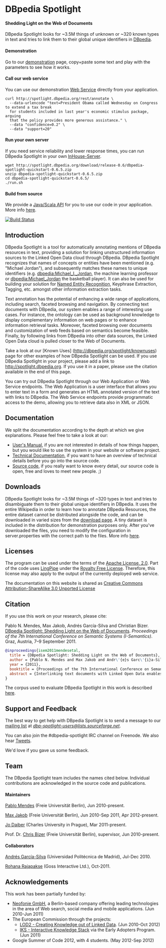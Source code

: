 # DBpedia Spotlight
#### Shedding Light on the Web of Documents

DBpedia Spotlight looks for ~3.5M things of unknown or ~320 known types in text and tries to link them to their global unique identifiers in [DBpedia](http://dbpedia.org). 

#### Demonstration

Go to our [demonstration](http://spotlight.dbpedia.org/demo/) page, copy+paste some text and play with the parameters to see how it works.

#### Call our web service

You can use our demonstration [Web Service](http://github.com/dbpedia-spotlight/dbpedia-spotlight/wiki/Web-service) directly from your application.

    curl http://spotlight.dbpedia.org/rest/annotate \
      --data-urlencode "text=President Obama called Wednesday on Congress to extend a tax break
      for students included in last year's economic stimulus package, arguing
      that the policy provides more generous assistance." \
      --data "confidence=0.2" \
      --data "support=20"

#### Run your own server

If you need service reliability and lower response times, you can run DBpedia Spotlight in your own [InHouse-Server](https://github.com/dbpedia-spotlight/dbpedia-spotlight/wiki/Installation).

    wget http://spotlight.dbpedia.org/download/release-0.6/dbpedia-spotlight-quickstart-0.6.5.zip
    unzip dbpedia-spotlight-quickstart-0.6.5.zip
    cd dbpedia-spotlight-quickstart-0.6.5/
    ./run.sh

#### Build from source

We provide a [Java/Scala API](http://github.com/dbpedia-spotlight/dbpedia-spotlight/wiki/Java%2FScala%20API) for you to use our code in your application.
More info [here](http://github.com/dbpedia-spotlight/dbpedia-spotlight/wiki/Java%2FScala%20API).

[![Build Status](https://secure.travis-ci.org/dbpedia-spotlight/dbpedia-spotlight.png?branch=master)](http://travis-ci.org/dbpedia-spotlight/dbpedia-spotlight)

## Introduction

DBpedia Spotlight is a tool for automatically annotating mentions of DBpedia resources in text, providing a solution for linking unstructured information sources to the Linked Open Data cloud through DBpedia. DBpedia Spotlight recognizes that names of concepts or entities have been mentioned (e.g. "Michael Jordan"), and subsequently matches these names to unique identifiers (e.g. [dbpedia:Michael_I._Jordan](http://dbpedia.org/page/Michael_I._Jordan), the machine learning professor or [dbpedia:Michael_Jordan](http://dbpedia.org/page/Michael_Jordan) the basketball player). It can also be used for building your solution for [Named Entity Recognition](http://en.wikipedia.org/wiki/Named_entity_recognition), Keyphrase Extraction, Tagging, etc. amongst other information extraction tasks.

Text annotation has the potential of enhancing a wide range of applications, including search, faceted browsing and navigation. By connecting text documents with DBpedia, our system enables a range of interesting use cases. For instance, the ontology can be used as background knowledge to display complementary information on web pages or to enhance information retrieval tasks. Moreover, faceted browsing over documents and customization of web feeds based on semantics become feasible. Finally, by following links from DBpedia into other data sources, the Linked Open Data cloud is pulled closer to the Web of Documents.

Take a look at our [Known Uses] (http://dbpedia.org/spotlight/knownuses) page for other examples of how DBpedia Spotlight can be used. If you use DBpedia Spotlight in your project, please add a link to http://spotlight.dbpedia.org. If you use it in a paper, please use the citation available in the end of this page.

You can try out DBpedia Spotlight through our Web Application or Web Service endpoints. The Web Application is a user interface that allows you to enter text in a form and generates an HTML annotated version of the text with links to DBpedia. The Web Service endpoints provide programmatic access to the demo, allowing you to retrieve data also in XML or JSON.
## Documentation

We split the documentation according to the depth at which we give explanations. Please feel free to take a look at our:
  * [User's Manual](http://dbpedia.org/spotlight/usersmanual), if you are not interested in details of how things happen, but you would like to use the system in your website or software project.
  * [Technical Documentation](http://dbpedia.org/spotlight/technicaldocumentation), if you want to have an overview of technical details before you go into the source code.
  * [Source code](http://sourceforge.net/projects/dbp-spotlight/), if you really want to know every detail, our source code is open, free and loves to meet new people. ;)


## Downloads

DBpedia Spotlight looks for ~3.5M things of ~320 types in text and tries to disambiguate them to their global unique identifiers in DBpedia. It uses the entire Wikipedia in order to learn how to annotate DBpedia Resources, the entire dataset cannot be distributed alongside the code, and can be downloaded in varied sizes from the [download page](https://github.com/dbpedia-spotlight/dbpedia-spotlight/wiki/Downloads). A tiny dataset is included in the distribution for demonstration purposes only.
After you've downloaded the files, you need to modify the configuration in server.properties with the correct path to the files. More info [here](https://github.com/dbpedia-spotlight/dbpedia-spotlight/wiki/Installation).

## Licenses

The program can be used under the terms of the [Apache License, 2.0](http://www.apache.org/licenses/LICENSE-2.0.html).
Part of the code uses [LingPipe](http://alias-i.com/lingpipe/) under the [Royalty Free License](http://alias-i.com/lingpipe/licenses/lingpipe-license-1.txt). Therefore, this license may also apply to the output of the currently deployed web service.

The documentation on this website is shared as [Creative Commons Attribution-ShareAlike 3.0 Unported License](http://en.wikipedia.org/wiki/Wikipedia:Text_of_Creative_Commons_Attribution-ShareAlike_3.0_Unported_License)

## Citation

If you use this work on your research, please cite:

Pablo N. Mendes, Max Jakob, Andrés García-Silva and Christian Bizer. [DBpedia Spotlight: Shedding Light on the Web of Documents](http://www.wiwiss.fu-berlin.de/en/institute/pwo/bizer/research/publications/Mendes-Jakob-GarciaSilva-Bizer-DBpediaSpotlight-ISEM2011.pdf). *Proceedings of the 7th International Conference on Semantic Systems (I-Semantics)*. Graz, Austria, 7–9 September 2011. 

```bibtex
@inproceedings{isem2011mendesetal,
  title = {DBpedia Spotlight: Shedding Light on the Web of Documents},
  author = {Pablo N. Mendes and Max Jakob and Andr\'{e}s Garc\'{i}a-Silva and Christian Bizer},
  year = {2011},
  booktitle = {Proceedings of the 7th International Conference on Semantic Systems (I-Semantics)},
  abstract = {Interlinking text documents with Linked Open Data enables the Web of Data to be used as background knowledge within document-oriented applications such as search and faceted browsing. As a step towards interconnecting the Web of Documents with the Web of Data, we developed DBpedia Spotlight, a system for automatically annotating text documents with DBpedia URIs. DBpedia Spotlight allows users to configure the annotations to their specific needs through the DBpedia Ontology and quality measures such as prominence, topical pertinence, contextual ambiguity and disambiguation confidence. We compare our approach with the state of the art in disambiguation, and evaluate our results in light of three baselines and six publicly available annotation systems, demonstrating the competitiveness of our system. DBpedia Spotlight is shared as open source and deployed as a Web Service freely available for public use.}
}
```

The corpus used to evaluate DBpedia Spotlight in this work is described [here](http://wiki.dbpedia.org/spotlight/evaluation).

## Support and Feedback
The best way to get help with DBpedia Spotlight is to send a message to our [mailing list](https://lists.sourceforge.net/mailman/listinfo/dbp-spotlight-users) at *dbp-spotlight-users@lists.sourceforge.net*.

You can also join the #dbpedia-spotlight IRC channel on Freenode. We also hear [Tweets](http://search.twitter.com/search.atom?q=+dbpedia+spotlight).

We'd love if you gave us some feedback.



## Team

The DBpedia Spotlight team includes the names cited below. Individual contributions are acknowledged in the source code and publications.

#### Maintainers
[Pablo Mendes](http://www.wiwiss.fu-berlin.de/en/institute/pwo/bizer/team/MendesPablo.html) (Freie Universität Berlin), Jun 2010-present.

[Max Jakob](http://www.wiwiss.fu-berlin.de/en/institute/pwo/bizer/team/JakobMax.html) (Freie Universität Berlin), Jun 2010-Sep 2011, Apr 2012-present.

[Jo Daiber](http://jodaiber.de/) (Charles University in Prague), Mar 2011-present.

Prof. Dr. [Chris Bizer](http://www.wiwiss.fu-berlin.de/en/institute/pwo/bizer/team/BizerChristian.html) (Freie Universität Berlin),  supervisor, Jun 2010-present.

#### Collaborators
[Andrés García-Silva](http://grafias.dia.fi.upm.es/Sem4Tags/about.html) (Universidad Politécnica de Madrid), Jul-Dec 2010.

[Rohana Rajapakse](http://www.linkedin.com/pub/rohana-rajapakse/3/9a1/8) (Goss Interactive Ltd.), Oct-2011.


## Acknowledgements

This work has been partially funded by:
  * [Neofonie GmbH](http://www.neofonie.de/), a Berlin-based company offering leading technologies in the area of Web search, social media and mobile applications. (Jun 2010-Jun 2011)
  * The European Commission through the projects:
    * [LOD2 - Creating Knowledge out of Linked Data](http://lod2.eu/). (Jun 2010-Oct 2012)
    * [IKS - Interactive Knowledge Stack](http://www.iks-project.eu/) via the Early Adopters Program. (Jun 2011)
  * Google Summer of Code 2012, with 4 students. (May 2012-Sep 2012)
